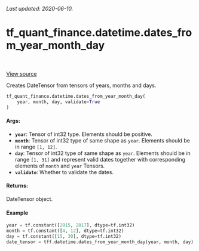 <!--
This file is generated by a tool. Do not edit directly.
For open-source contributions the docs will be updated automatically.
-->

*Last updated: 2020-06-10.*

<div itemscope itemtype="http://developers.google.com/ReferenceObject">
<meta itemprop="name" content="tf_quant_finance.datetime.dates_from_year_month_day" />
<meta itemprop="path" content="Stable" />
</div>

# tf_quant_finance.datetime.dates_from_year_month_day

<!-- Insert buttons and diff -->

<table class="tfo-notebook-buttons tfo-api" align="left">
</table>

<a target="_blank" href="https://github.com/google/tf-quant-finance/blob/master/tf_quant_finance/datetime/date_tensor.py">View source</a>



Creates DateTensor from tensors of years, months and days.

```python
tf_quant_finance.datetime.dates_from_year_month_day(
    year, month, day, validate=True
)
```



<!-- Placeholder for "Used in" -->


#### Args:


* <b>`year`</b>: Tensor of int32 type. Elements should be positive.
* <b>`month`</b>: Tensor of int32 type of same shape as `year`. Elements should be in
  range `[1, 12]`.
* <b>`day`</b>: Tensor of int32 type of same shape as `year`. Elements should be in
  range `[1, 31]` and represent valid dates together with corresponding
  elements of `month` and `year` Tensors.
* <b>`validate`</b>: Whether to validate the dates.


#### Returns:

DateTensor object.


#### Example

```python
year = tf.constant([2015, 2017], dtype=tf.int32)
month = tf.constant([4, 12], dtype=tf.int32)
day = tf.constant([15, 30], dtype=tf.int32)
date_tensor = tff.datetime.dates_from_year_month_day(year, month, day)
```
